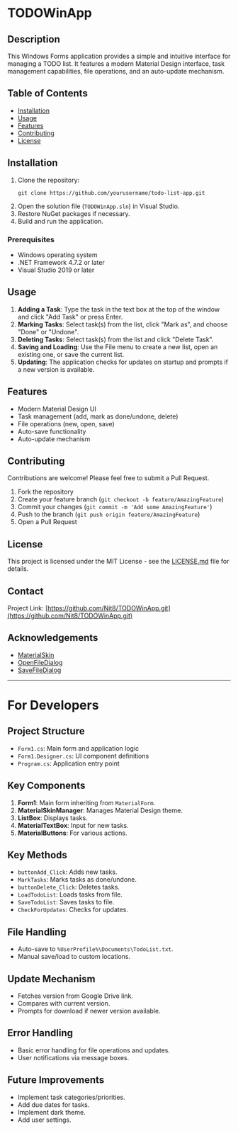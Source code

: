 # TODOWinApp

## Description
This Windows Forms application provides a simple and intuitive interface for managing a TODO list. It features a modern Material Design interface, task management capabilities, file operations, and an auto-update mechanism.

## Table of Contents
- [Installation](#installation)
- [Usage](#usage)
- [Features](#features)
- [Contributing](#contributing)
- [License](#license)

## Installation
1. Clone the repository:
   ```
   git clone https://github.com/yourusername/todo-list-app.git
   ```
2. Open the solution file (`TODOWinApp.sln`) in Visual Studio.
3. Restore NuGet packages if necessary.
4. Build and run the application.

### Prerequisites
- Windows operating system
- .NET Framework 4.7.2 or later
- Visual Studio 2019 or later

## Usage
1. **Adding a Task**: Type the task in the text box at the top of the window and click "Add Task" or press Enter.
2. **Marking Tasks**: Select task(s) from the list, click "Mark as", and choose "Done" or "Undone".
3. **Deleting Tasks**: Select task(s) from the list and click "Delete Task".
4. **Saving and Loading**: Use the File menu to create a new list, open an existing one, or save the current list.
5. **Updating**: The application checks for updates on startup and prompts if a new version is available.

## Features
- Modern Material Design UI
- Task management (add, mark as done/undone, delete)
- File operations (new, open, save)
- Auto-save functionality
- Auto-update mechanism

## Contributing
Contributions are welcome! Please feel free to submit a Pull Request.

1. Fork the repository
2. Create your feature branch (`git checkout -b feature/AmazingFeature`)
3. Commit your changes (`git commit -m 'Add some AmazingFeature'`)
4. Push to the branch (`git push origin feature/AmazingFeature`)
5. Open a Pull Request

## License
This project is licensed under the MIT License - see the [LICENSE.md](LICENSE.md) file for details.

## Contact
Project Link: [https://github.com/Nit8/TODOWinApp.git](https://github.com/Nit8/TODOWinApp.git)

## Acknowledgements
- [MaterialSkin](https://github.com/IgnaceMaes/MaterialSkin)
- [OpenFileDialog](https://docs.microsoft.com/en-us/dotnet/api/system.windows.forms.openfiledialog)
- [SaveFileDialog](https://docs.microsoft.com/en-us/dotnet/api/system.windows.forms.savefiledialog)

---

# For Developers

## Project Structure
- `Form1.cs`: Main form and application logic
- `Form1.Designer.cs`: UI component definitions
- `Program.cs`: Application entry point

## Key Components
1. **Form1**: Main form inheriting from `MaterialForm`.
2. **MaterialSkinManager**: Manages Material Design theme.
3. **ListBox**: Displays tasks.
4. **MaterialTextBox**: Input for new tasks.
5. **MaterialButtons**: For various actions.

## Key Methods
- `buttonAdd_Click`: Adds new tasks.
- `MarkTasks`: Marks tasks as done/undone.
- `buttonDelete_Click`: Deletes tasks.
- `LoadTodoList`: Loads tasks from file.
- `SaveTodoList`: Saves tasks to file.
- `CheckForUpdates`: Checks for updates.

## File Handling
- Auto-save to `%UserProfile%\Documents\TodoList.txt`.
- Manual save/load to custom locations.

## Update Mechanism
- Fetches version from Google Drive link.
- Compares with current version.
- Prompts for download if newer version available.

## Error Handling
- Basic error handling for file operations and updates.
- User notifications via message boxes.

## Future Improvements
- Implement task categories/priorities.
- Add due dates for tasks.
- Implement dark theme.
- Add user settings.
